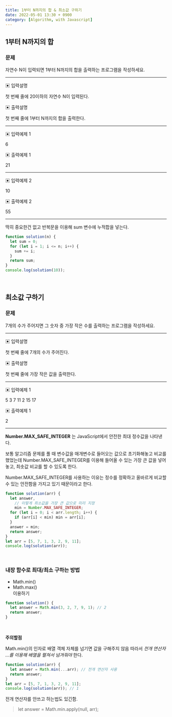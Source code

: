 ```yaml
---
title: 1부터 N까지의 합 & 최소값 구하기
date: 2022-05-01 13:30 + 0900
category: [Algorithm, with Javascript]
---
```


## 1부터 N까지의 합

### 문제

자연수 N이 입력되면 1부터 N까지의 합을 출력하는 프로그램을 작성하세요.

<hr>

▣ 입력설명

첫 번째 줄에 20이하의 자연수 N이 입력된다.

▣ 출력설명

첫 번째 줄에 1부터 N까지의 합을 출력한다.

<hr>

▣ 입력예제 1

6

▣ 출력예제 1

21

<hr>

▣ 입력예제 2

10

▣ 출력예제 2

55

<hr>

딱히 중요한건 없고 반복문을 이용해 sum 변수에 누적합을 넣는다.

```js
function solution(n) {
  let sum = 0;
  for (let i = 1; i <= n; i++) {
    sum += i;
  }
  return sum;
}
console.log(solution(10));
```

<br>

## 최소값 구하기

### 문제

7개의 수가 주어지면 그 숫자 중 가장 작은 수를 출력하는 프로그램을 작성하세요.

<hr>

▣ 입력설명

첫 번째 줄에 7개의 수가 주어진다.

▣ 출력설명

첫 번째 줄에 가장 작은 값을 출력한다.

<hr>

▣ 입력예제 1

5 3 7 11 2 15 17

▣ 출력예제 1

2

<hr>

**Number.MAX_SAFE_INTEGER** 는 JavaScript에서 안전한 최대 정수값을 나타낸다.

보통 알고리즘 문제를 풀 때 변수값을 매개변수로 들어오는 값으로 초기화해놓고 비교를 했었는데 Number.MAX_SAFE_INTEGER를 이용해 들어올 수 있는 가장 큰 값을 넣어놓고, 최솟값 비교를 할 수 있도록 한다.

Number.MAX_SAFE_INTEGER를 사용하는 이유는 정수를 정확하고 올바르게 비교할 수 있는 안전함을 가지고 있기 때문이라고 한다.

```js
function solution(arr) {
  let answer,
    // 이렇게 최소값을 가장 큰 값으로 미리 지정
    min = Number.MAX_SAFE_INTEGER;
  for (let i = 0; i < arr.length; i++) {
    if (arr[i] < min) min = arr[i];
  }
  answer = min;
  return answer;
}
let arr = [5, 7, 1, 3, 2, 9, 11];
console.log(solution(arr));
```

<br>

### 내장 함수로 최대/최소 구하는 방법

- Math.min()
- Math.max()  
  이용하기

```js
function solution() {
  let answer = Math.min(3, 2, 7, 9, 1); // 2
  return answer;
}
```

<br>

**주의할점**

Math.min()의 인자로 배열 객체 자체를 넘기면 값을 구해주지 않음 따라서 _전개 연산자 ...를 이용해 배열을 펼쳐서 넘겨줘야_ 한다.

```js
function solution(arr) {
  let answer = Math.min(...arr); // 전개 연산자 사용
  return answer;
}
let arr = [5, 7, 1, 3, 2, 9, 11];
console.log(solution(arr)); // 1
```

전개 연산자를 안쓰고 하는법도 있긴함.

> let answer = Math.min.apply(null, arr);

